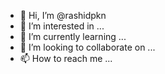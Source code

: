 - 👋 Hi, I’m @rashidpkn
- 👀 I’m interested in ...
- 🌱 I’m currently learning ...
- 💞️ I’m looking to collaborate on ...
- 📫 How to reach me ...

<!---
rashidpkn/rashidpkn is a ✨ special ✨ repository because its `README.md` (this file) appears on your GitHub profile.
You can click the Preview link to take a look at your changes.
--->
